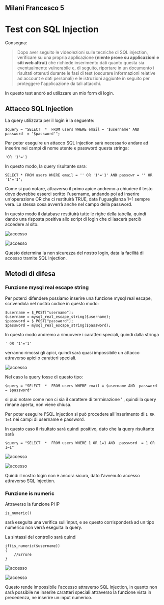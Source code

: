 ## Milani Francesco 5 

# Test con SQL Injection

Consegna: 

> Dopo aver seguito le videolezioni sulle tecniche di SQL injection, verificare su una propria applicazione **(niente prove su applicazioni e siti web altrui)** che richiede inserimento dati quanto questa sia eventualmente vulnerabile e, di seguito, riportare in un documento i risultati ottenuti durante le fasi di test (oscurare informazioni relative ad account e dati personali) e le istruzioni aggiunte in seguito per proteggere l'applicazione da tali attacchi.

In questo test andrò ad utilizzare un mio form di login.

## Attacco SQL Injection
La query utilizzata per il login è la seguente:

    $query = "SELECT  *  FROM users WHERE email = '$username' AND  password  = '$password'";

Per poter eseguire un attacco SQL Injection sarà necessario andare ad inserire nei campi di nome utente e password questa stringa:

    'OR '1'='1

In questo modo, la query risultante sara:

    SELECT * FROM users WHERE email = '' OR '1'='1' AND passowr = '' OR '1'='1';

Come si può notare, attraverso il primo apice andremo a chiudere il testo dove dovrebbe esserci scritto l'username, andando poi ad inserire un'operazione OR che ci restituirà TRUE, data l'uguaglianza 1=1 sempre vera. 
La stessa cosa avverrà anche nel campo della password.

In questo modo il database restituirà tutte le righe della tabella, quindi dando una risposta positiva allo script di login che ci lascerà perciò accedere al sito.

<img src="https://i.ibb.co/2jnNnnt/accesso.png" alt="accesso" border="0"></a>

<img src="https://i.ibb.co/qg3TxVM/accesso.png" alt="accesso" border="0"></a>

Questo determina la non sicurezza del nostro login, data la facilità di accesso tramite SQL Injection.

##  Metodi di difesa
### Funzione mysql real escape string

Per poterci difendere possiamo inserire una funzione mysql real escape, scrivendola nel nostro codice in questo modo:

    $username = $_POST["username"];
    $username = mysql_real_escape_string($username);
    $password = $_POST["password"];
    $password = mysql_real_escape_string($password);

In questo modo andremo a rimuovere i caratteri speciali, quindi dalla stringa

    ' OR '1'='1'
 verranno rimossi gli apici, quindi sarà quasi impossibile un attacco attraverso apici o caratteri speciali.

<img src="https://i.ibb.co/vvrKgs2/accesso.png" alt="accesso" border="0"></a>

Nel caso la query fosse di questo tipo:

`$query = "SELECT  *  FROM users WHERE email = $username AND  password  = $password"`

si può notare come non ci sia il carattere di terminazione ' , quindi la query rimane aperta, non viene chiusa.

Per poter eseguire l'SQL Injection si può procedere all'inserimento di
`1 OR 1=1`
nei campi di username e password.

In questo caso il risultato sarà quindi positivo, dato che la query risultante sarà

    $query = "SELECT  *  FROM users WHERE 1 OR 1=1 AND  password  = 1 OR 1=1"

<img src="https://i.ibb.co/L5PfbFV/accesso.png" alt="accesso" border="0"></a>

<img src="https://i.ibb.co/qg3TxVM/accesso.png" alt="accesso" border="0"></a>

Quindi il nostro login non è ancora sicuro, dato l'avvenuto accesso attraverso SQL Injection.

### Funzione is numeric

Attraverso la funzione PHP

    is_numeric()
sarà eseguita una verifica sull'input, e se questo corrisponderà ad un tipo numerico non verrà eseguita la query.

La sintassi del controllo sarà quindi

    if(is_numeric($username))
    {
	    //Errore
    }


<img src="https://i.ibb.co/L5PfbFV/accesso.png" alt="accesso" border="0"></a>

<img src="https://i.ibb.co/vvrKgs2/accesso.png" alt="accesso" border="0"></a>



Questo rende impossibile l'accesso attraverso SQL Injection, in quanto non sarà possibile ne inserire caratteri speciali attraverso la funzione vista in precedenza, ne inserire un input numerico.

<!--stackedit_data:
eyJoaXN0b3J5IjpbMzgwNDY3NTk0LC0xOTQwMTgxODM1LDExMz
U2NTEzNDgsLTI5MDEwNzI5MV19
-->